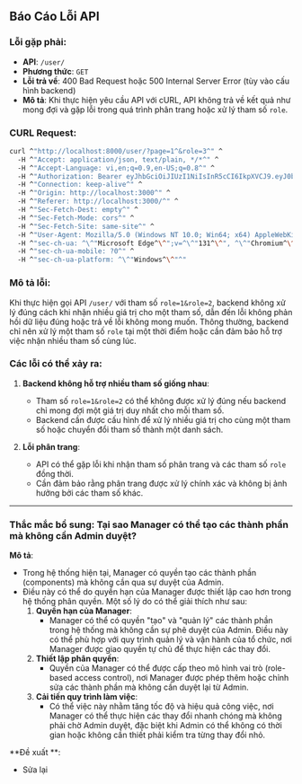 
## Báo Cáo Lỗi API

### Lỗi gặp phải:
- **API**: `/user/`
- **Phương thức**: `GET`
- **Lỗi trả về**: 400 Bad Request hoặc 500 Internal Server Error (tùy vào cấu hình backend)
- **Mô tả**: Khi thực hiện yêu cầu API với cURL, API không trả về kết quả như mong đợi và gặp lỗi trong quá trình phân trang hoặc xử lý tham số `role`.

### CURL Request:
```bash
curl ^"http://localhost:8000/user/?page=1^&role=3^" ^
  -H ^"Accept: application/json, text/plain, */*^" ^
  -H ^"Accept-Language: vi,en;q=0.9,en-US;q=0.8^" ^
  -H ^"Authorization: Bearer eyJhbGciOiJIUzI1NiIsInR5cCI6IkpXVCJ9.eyJ0b2tlbl90eXBlIjoiYWNjZXNzIiwiZXhwIjoxNzMyMDY2NzEzLCJpYXQiOjE3MzE4OTM5MTMsImp0aSI6IjUxNGM3OTZhOTEzMjQ3YzM4NDViMzAyYTQwYjMzY2ViIiwidXNlcl9pZCI6ImZmNGNmM2ZiLThhYmEtNDAzZC1iYmZjLWNkYTA1ZTg0NTc2YSJ9.W9IXLBcbEp-Pc-32wt52O1PwevbzHSGMZI6x6p0kdDo^" ^
  -H ^"Connection: keep-alive^" ^
  -H ^"Origin: http://localhost:3000^" ^
  -H ^"Referer: http://localhost:3000/^" ^
  -H ^"Sec-Fetch-Dest: empty^" ^
  -H ^"Sec-Fetch-Mode: cors^" ^
  -H ^"Sec-Fetch-Site: same-site^" ^
  -H ^"User-Agent: Mozilla/5.0 (Windows NT 10.0; Win64; x64) AppleWebKit/537.36 (KHTML, like Gecko) Chrome/131.0.0.0 Safari/537.36 Edg/131.0.0.0^" ^
  -H ^"sec-ch-ua: ^\^"Microsoft Edge^\^";v=^\^"131^\^", ^\^"Chromium^\^";v=^\^"131^\^", ^\^"Not_A Brand^\^";v=^\^"24^\^"^" ^
  -H ^"sec-ch-ua-mobile: ?0^" ^
  -H ^"sec-ch-ua-platform: ^\^"Windows^\^"^"
```

### Mô tả lỗi:
Khi thực hiện gọi API `/user/` với tham số `role=1&role=2`, backend không xử lý đúng cách khi nhận nhiều giá trị cho một tham số, dẫn đến lỗi không phản hồi dữ liệu đúng hoặc trả về lỗi không mong muốn. Thông thường, backend chỉ nên xử lý một tham số `role` tại một thời điểm hoặc cần đảm bảo hỗ trợ việc nhận nhiều tham số cùng lúc.

### Các lỗi có thể xảy ra:
1. **Backend không hỗ trợ nhiều tham số giống nhau**:
   - Tham số `role=1&role=2` có thể không được xử lý đúng nếu backend chỉ mong đợi một giá trị duy nhất cho mỗi tham số.
   - Backend cần được cấu hình để xử lý nhiều giá trị cho cùng một tham số hoặc chuyển đổi tham số thành một danh sách.

2. **Lỗi phân trang**:
   - API có thể gặp lỗi khi nhận tham số phân trang và các tham số `role` đồng thời.
   - Cần đảm bảo rằng phân trang được xử lý chính xác và không bị ảnh hưởng bởi các tham số khác.

---

### Thắc mắc bổ sung: Tại sao Manager có thể tạo các thành phần mà không cần Admin duyệt?

**Mô tả**:
- Trong hệ thống hiện tại, Manager có quyền tạo các thành phần (components) mà không cần qua sự duyệt của Admin.
- Điều này có thể do quyền hạn của Manager được thiết lập cao hơn trong hệ thống phân quyền. Một số lý do có thể giải thích như sau:
  1. **Quyền hạn của Manager**: 
     - Manager có thể có quyền "tạo" và "quản lý" các thành phần trong hệ thống mà không cần sự phê duyệt của Admin. Điều này có thể phù hợp với quy trình quản lý và vận hành của tổ chức, nơi Manager được giao quyền tự chủ để thực hiện các thay đổi.
  2. **Thiết lập phân quyền**:
     - Quyền của Manager có thể được cấp theo mô hình vai trò (role-based access control), nơi Manager được phép thêm hoặc chỉnh sửa các thành phần mà không cần duyệt lại từ Admin.
  3. **Cải tiến quy trình làm việc**:
     - Có thể việc này nhằm tăng tốc độ và hiệu quả công việc, nơi Manager có thể thực hiện các thay đổi nhanh chóng mà không phải chờ Admin duyệt, đặc biệt khi Admin có thể không có thời gian hoặc không cần thiết phải kiểm tra từng thay đổi nhỏ.

**Đề xuất **:
- Sửa lại
